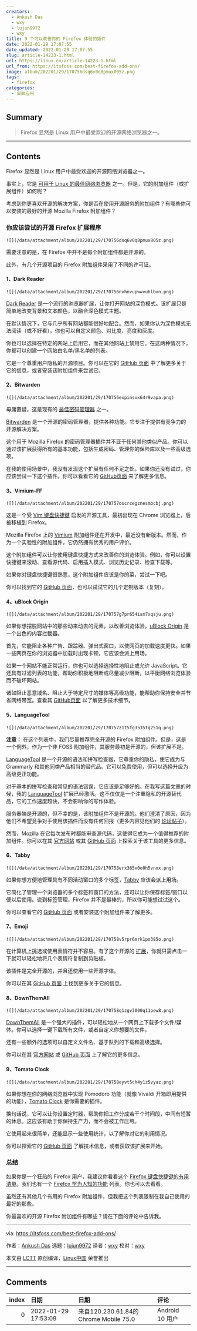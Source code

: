 ```yaml
---
creators:
  - Ankush Das
  - wxy
  - lujun9972
  - wxy
title: 9 个可以改善你的 Firefox 体验的插件
date: 2022-01-29 17:07:55
date_updated: 2022-01-29 17:07:55
slug: article-14223-1.html
url: https://linux.cn/article-14223-1.html
url_from: https://itsfoss.com/best-firefox-add-ons/
image: album/202201/29/170756dsq6v0q8pmux805z.png
tags:
  - firefox
categories:
  - 桌面应用
---
```


## Summary

> Firefox 显然是 Linux 用户中最受欢迎的开源网络浏览器之一。

***

<!-- more -->

## Contents

Firefox 显然是 Linux 用户中最受欢迎的开源网络浏览器之一。

事实上，它是 [可用于 Linux 的最佳网络浏览器](https://itsfoss.com/best-browsers-ubuntu-linux/) 之一。但是，它的附加组件（或扩展组件）如何呢？

考虑到你更喜欢开源的解决方案，你是否在使用开源服务的附加组件？有哪些你可以安装的最好的开源 Mozilla Firefox 附加组件？

### 你应该尝试的开源 Firefox 扩展程序

`![](/data/attachment/album/202201/29/170756dsq6v0q8pmux805z.png)`

需要注意的是，在 Firefox 中并不是每个附加组件都是开源的。

此外，有几个开源项目的 Firefox 附加组件采用了不同的许可证。

#### 1、Dark Reader

`![](/data/attachment/album/202201/29/170756nvhnvupwwvuhlbvn.png)`

[Dark Reader](https://addons.mozilla.org/en-US/firefox/addon/darkreader/) 是一个流行的浏览器扩展，让你打开网站的深色模式。该扩展只是简单地改变背景和文本颜色，以融合深色模式主题。

在默认情况下，它与几乎所有网站都能很好地配合。然而，如果你认为深色模式无法阅读（或不好看），你也可以自定义颜色、对比度、亮度和灰度。

你也可以选择在特定的网站上启用它，而在其他网站上禁用它。在这两种情况下，你都可以创建一个网站白名单/黑名单的列表。

它是一个尊重用户隐私的开源项目。你可以在它的 [GitHub 页面](https://github.com/darkreader/darkreader) 中了解更多关于它的信息，或者安装该附加组件来尝试它。

#### 2、Bitwarden

`![](/data/attachment/album/202201/29/170756expinsvx64r9vapa.png)`

毋庸置疑，这是现有的 [最佳密码管理器](https://itsfoss.com/password-managers-linux/) 之一。

[Bitwarden](https://addons.mozilla.org/en-US/firefox/addon/bitwarden-password-manager/) 是一个开源的密码管理器，提供各种功能。它专注于提供有竞争力的开源解决方案。

这个用于 Mozilla Firefox 的密码管理器插件并不亚于任何其他类似产品。你可以通过该扩展获得所有的基本功能，包括生成密码、管理你的保险库以及一些高级选项。

在我的使用场景中，我没有发现这个扩展有任何不足之处。如果你还没有试过，你应该尝试一下这个插件。你可以看看它的 [GitHub页面](https://github.com/bitwarden/browser) 来了解更多信息。

#### 3、Vimium-FF

`![](/data/attachment/album/202201/29/170757oscrcegznesmbcbj.png)`

这是一个受 [Vim 键盘快捷键](https://itsfoss.com/pro-vim-tips/) 启发的开源工具，最初出现在 Chrome 浏览器上，后被移植到 Firefox。

Mozilla Firefox 上的 [Vimium](https://addons.mozilla.org/en-US/firefox/addon/vimium-ff/) 附加组件还在开发中，最近没有新版本。然而，作为一个实验性的附加组件，它仍然拥有优秀的用户评价。

这个附加组件可以让你使用键盘快捷方式来改善你的浏览体验。例如，你可以设置快捷键来滚动、查看源代码、启用插入模式、浏览历史记录、检查下载等。

如果你对键盘快捷键很熟悉，这个附加组件应该是你的菜，尝试一下吧。

你可以找到它的 [GitHub 页面](https://github.com/philc/vimium)，也可以试试它的几个定制版本（复刻）。

#### 4、uBlock Origin

`![](/data/attachment/album/202201/29/170757g7pr654ism7xqsju.png)`

如果你想摆脱网站中的那些动来动去的元素，以改善浏览体验，[uBlock Origin](https://addons.mozilla.org/en-US/firefox/addon/ublock-origin/) 是一个出色的内容拦截器。

首先，它能阻止各种广告、跟踪器、弹出式窗口，以使网页的加载速度更快。如果一些网页在你的浏览器中加载时出现卡顿，它应该会派上用场。

如果一个网站不能正常运行，你也可以选择选择性地阻止或允许 JavaScript。它还具有过滤列表的功能，帮助你积极地阻断或尽量减少阻断，以平衡网络浏览体验而不破坏网站。

诸如阻止恶意域名、阻止大于特定尺寸的媒体等高级功能，能帮助你保持安全并节省网络带宽。查看其 [GitHub页面](https://github.com/gorhill/uBlock#ublock-origin) 以了解更多技术细节。

#### 5、LanguageTool

`![](/data/attachment/album/202201/29/170757z1t5fg3535tq251q.png)`

**注意：** 在这个列表中，我们尽量推荐完全开源的 Firefox 附加组件。但是，这是一个例外，作为一个非 FOSS 附加组件，其服务最初是开源的，但该扩展不是。

[LanguageTool](https://languagetool.org) 是一个开源的语法和拼写检查器，它尊重你的隐私，使它成为与 Grammarly 和其他同类产品相当的替代品。它可以免费使用，但可以选择升级为高级更正功能。

对于基本的拼写检查和常见的语法错误，它应该是足够好的。在我写这篇文章的时候，我的 [LanguageTool](https://itsfoss.com/languagetool-review/) 扩展已经激活。这不仅仅是一个注重隐私的开源替代品，它的工作速度超快，不会影响你的写作体验。

服务器端是开源的，但不幸的是，该附加组件不是开源的。他们澄清了原因，因为他们不希望竞争对手使用该插件而没有任何回报（更多内容见他们的 [论坛帖子](https://forum.languagetool.org/t/about-the-browser-addon-privacy-and-open-source/7505)）。

然而，Mozilla 在它每次发布时都能审查源代码，这使得它成为一个值得推荐的附加组件。你可以在其 [官方网站](https://languagetool.org) 或其 [GitHub 页面](https://github.com/languagetool-org/languagetool) 上探索关于该工具的更多信息。

#### 6、Tabby

`![](/data/attachment/album/202201/29/170758erx365x0o0h5vnxx.png)`

如果你想方便地管理具有不同活动窗口的多个标签，[Tabby](https://addons.mozilla.org/en-US/firefox/addon/tabby-window-tab-manager/) 应该会派上用场。

它简化了管理一个浏览器的多个标签和窗口的方法，还可以让你保存标签/窗口以便以后使用。说到标签管理，Firefox 并不是最棒的，所以你可能想试试这个。

你可以查看它的 [GitHub 页面](https://github.com/Bill13579/tabby) 或者安装这个附加组件来了解更多。

#### 7、Emoji

`![](/data/attachment/album/202201/29/170758v5rpr6mrk1po385o.png)`

在计算机上挑选或使用表情符并不容易。有了这个开源的 [扩展](https://addons.mozilla.org/en-US/firefox/addon/emoji-sav/)，你就只需点击一下就可以轻松地将几个表情符复制到剪贴板。

该插件是完全开源的，并且还使用一些开源字体。

你可以在其 [GitHub 页面](https://github.com/Sav22999/emoji) 上找到更多关于它的信息。

#### 8、DownThemAll

`![](/data/attachment/album/202201/29/170758q1zgv3000q11pew8.png)`

[DownThemAll](https://addons.mozilla.org/en-US/firefox/addon/downthemall/) 是一个强大的插件，可以轻松地从一个网页上下载多个文件/媒体。你可以选择一键下载所有文件，或者自定义你想要的文件。

还有一些额外的选项可以自定义文件名、基于队列的下载和高级选择。

你可以在其 [官方网站](https://www.downthemall.org) 或 [GitHub 页面](https://github.com/downthemall/downthemall) 上了解它的更多信息。

#### 9、Tomato Clock

`![](/data/attachment/album/202201/29/170758eyvt5ch4y1z5vyaz.png)`

如果你想在你的网络浏览器中实现 Pomodoro 功能（就像 Vivaldi 开箱即用提供的功能），[Tomato Clock](https://addons.mozilla.org/en-US/firefox/addon/tomato-clock/) 是你需要的插件。

换句话说，它可以让你设置定时器，帮助你把工作分成若干个时间段，中间有短暂的休息。这应该有助于你保持生产力，而不会被工作压垮。

它使用起来很简单，还能显示一些使用统计，以了解你对它的利用情况。

你可以探索它的 [GitHub 页面](https://github.com/samueljun/tomato-clock) 了解技术信息，或者获取该扩展来开始。

### 总结

如果你是一个狂热的 Firefox 用户，我建议你看看这个 [Firefox 键盘快捷键的有用清单](https://itsfoss.com/firefox-keyboard-shortcuts/)。我们也有一个 [Firefox 罕为人知的功能](https://itsfoss.com/firefox-useful-features/) 列表。你也可以去看看。

虽然还有其他几个有用的 Firefox 附加组件，但我把这个列表限制在我自己使用的最好的那些。

你最喜欢的开源 Firefox 附加组件有哪些？请在下面的评论中告诉我。

---

via: <https://itsfoss.com/best-firefox-add-ons/>

作者：[Ankush Das](https://itsfoss.com/author/ankush/) 选题：[lujun9972](https://github.com/lujun9972) 译者：[wxy](https://github.com/wxy) 校对：[wxy](https://github.com/wxy)

本文由 [LCTT](https://github.com/LCTT/TranslateProject) 原创编译，[Linux中国](https://linux.cn/) 荣誉推出

***

## Comments

|   index | 日期                | 日期                                                   | 评论                                                                                     |
|--------:|:--------------------|:-------------------------------------------------------|:-----------------------------------------------------------------------------------------|
|       0 | 2022-01-29 17:53:09 | 来自120.230.61.84的 Chrome Mobile 75.0|Android 10 用户 | 然后证书出错，全部插件被停用。笑死;D，火狐开源也就图一乐，真得盈利还是要靠收集用户信息。 |
